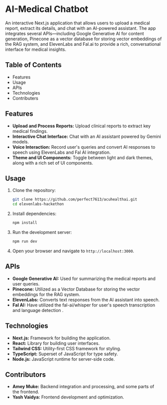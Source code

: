# AI-Medical Chatbot

An interactive Next.js application that allows users to upload a medical report, extract its details, and chat with an AI-powered assistant. The app integrates several APIs—including Google Generative AI for content generation, Pinecone as a vector database for storing vector embeddings of the RAG system, and ElevenLabs and Fal.ai to provide a rich, conversational interface for medical insights.

## Table of Contents

- Features
- Usage
- APIs
- Technologies
- Contributers

## Features

- **Upload and Process Reports:** Upload clinical reports to extract key medical findings.
- **Interactive Chat Interface:** Chat with an AI assistant powered by Gemini models.
- **Voice Interaction:** Record user's queries and convert AI responses to speech using ElevenLabs and Fal AI integration.
- **Theme and UI Components:** Toggle between light and dark themes, along with a rich set of UI components.

## Usage

1. Clone the repository:
    ```bash
    git clone https://github.com/perfect7613/acuhealthai.git
    cd elevenlabs-hackethon
    ```

2. Install dependencies:
    ```bash
    npm install
    ```

3. Run the development server:
    ```bash
    npm run dev
    ```

4. Open your browser and navigate to `http://localhost:3000`.

## APIs

- **Google Generative AI:** Used for summarizing the medical reports and user queries.
- **Pinecone:** Utilized as a Vector Database for storing the vector embeddings for the RAG system.
- **ElevenLabs:** Converts text responses from the AI assistant into speech.
- **Fal AI:** Have utilized the fal-ai/whisper for user's speech transcription and language detection .

## Technologies

- **Next.js:** Framework for building the application.
- **React:** Library for building user interfaces.
- **Tailwind CSS:** Utility-first CSS framework for styling.
- **TypeScript:** Superset of JavaScript for type safety.
- **Node.js:** JavaScript runtime for server-side code.

## Contributors

- **Amey Muke:** Backend integration and processing, and some parts of the frontend.
- **Yash Vaidya:** Frontend development and optimization.
